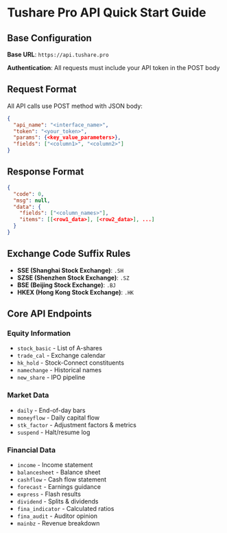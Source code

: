# Tushare Pro API Quick Start Guide

## Base Configuration

**Base URL**: `https://api.tushare.pro`

**Authentication**: All requests must include your API token in the POST body

## Request Format

All API calls use POST method with JSON body:

```json
{
  "api_name": "<interface_name>",
  "token": "<your_token>",
  "params": {<key_value_parameters>},
  "fields": ["<column1>", "<column2>"]
}
```

## Response Format

```json
{
  "code": 0,
  "msg": null,
  "data": {
    "fields": ["<column_names>"],
    "items": [[<row1_data>], [<row2_data>], ...]
  }
}
```

## Exchange Code Suffix Rules

- **SSE (Shanghai Stock Exchange)**: `.SH`
- **SZSE (Shenzhen Stock Exchange)**: `.SZ`
- **BSE (Beijing Stock Exchange)**: `.BJ`
- **HKEX (Hong Kong Stock Exchange)**: `.HK`

## Core API Endpoints

### Equity Information
- `stock_basic` - List of A-shares
- `trade_cal` - Exchange calendar
- `hk_hold` - Stock-Connect constituents
- `namechange` - Historical names
- `new_share` - IPO pipeline

### Market Data
- `daily` - End-of-day bars
- `moneyflow` - Daily capital flow
- `stk_factor` - Adjustment factors & metrics
- `suspend` - Halt/resume log

### Financial Data
- `income` - Income statement
- `balancesheet` - Balance sheet
- `cashflow` - Cash flow statement
- `forecast` - Earnings guidance
- `express` - Flash results
- `dividend` - Splits & dividends
- `fina_indicator` - Calculated ratios
- `fina_audit` - Auditor opinion
- `mainbz` - Revenue breakdown